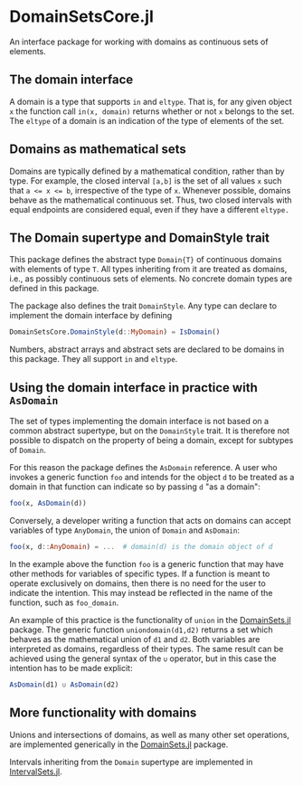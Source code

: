 # DomainSetsCore.jl
An interface package for working with domains as continuous sets of elements.

## The domain interface

A domain is a type that supports `in` and `eltype`. That is, for any given
object `x` the function call `in(x, domain)` returns whether or not `x` belongs
to the set. The `eltype` of a domain is an indication of the type of elements of
the set.

## Domains as mathematical sets

Domains are typically defined by a mathematical condition, rather than by type.
For example, the closed interval `[a,b]` is the set of all values `x` such that
`a <= x <= b`, irrespective of the type of `x`. Whenever possible, domains
behave as the mathematical continuous set. Thus, two closed intervals with equal
endpoints are considered equal, even if they have a different `eltype.`

## The Domain supertype and DomainStyle trait

This package defines the abstract type `Domain{T}` of continuous domains with
elements of type `T`. All types inheriting from it are treated as domains, i.e.,
as possibly continuous sets of elements. No concrete domain types are defined
in this package.

The package also defines the trait `DomainStyle`. Any type can declare to
implement the domain interface by defining
```julia
DomainSetsCore.DomainStyle(d::MyDomain) = IsDomain()
```

Numbers, abstract arrays and abstract sets are declared to be domains in this
package. They all support `in` and `eltype`.

## Using the domain interface in practice with `AsDomain`

The set of types implementing the domain interface is not based on a common
abstract supertype, but on the `DomainStyle` trait. It is therefore not
possible to dispatch on the property of being a domain, except for subtypes of `Domain`.

For this reason the package defines the `AsDomain` reference. A user who invokes
a generic function `foo` and intends for the object `d` to be treated as a
domain in that function can indicate so by passing `d` "as a domain":
```julia
foo(x, AsDomain(d))
```

Conversely, a developer writing a function that acts on domains can accept
variables of type `AnyDomain`, the union of `Domain` and `AsDomain`:
```julia
foo(x, d::AnyDomain) = ...  # domain(d) is the domain object of d
```

In the example above the function `foo` is a generic function that may have
other methods for variables of specific types. If a function is meant to operate
exclusively on domains, then there is no need for the user to indicate the
intention. This may instead be reflected in the name of the function, such as `foo_domain`.

An example of this practice is the functionality of `union` in the
[DomainSets.jl](https://github.com/JuliaApproximation/DomainSets.jl) package.
The generic function `uniondomain(d1,d2)` returns a set which behaves as the
mathematical union of `d1` and `d2`. Both variables are interpreted as domains,
regardless of their types. The same result can be achieved using the general
syntax of the `∪` operator, but in this case the intention has to be made
explicit:
```julia
AsDomain(d1) ∪ AsDomain(d2)
```

## More functionality with domains

Unions and intersections of domains, as well as many other set operations, are implemented generically in the
[DomainSets.jl](https://github.com/JuliaApproximation/DomainSets.jl) package.

Intervals inheriting from the `Domain` supertype are implemented in
[IntervalSets.jl](https://github.com/JuliaMath/IntervalSets.jl).
